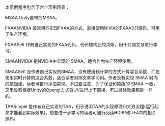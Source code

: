 ﻿本示例程序包含了六个示例场景：

MSAA Unity自带的MSAA。

FXAANVIDIA 最常用的实现FXAA的方式，直接使用NIVIA的FXAA3.11源码，可用于生产环境。

FXAASelf 作者自己实现的FXAA代码，代码结构比较清晰，用于对照文章进行学习。

SMAANVIDIA 是NVIDIA中实现的 SMAA，适合作为生产环境使用。

SMAASelf 是作者自己实现的SMAA，没有使用预计算的方式计算混合系数，而是使用实时计算的混合系数，适合读者对照文章学习用。作者没有实现 SMAA 斜向的抗锯齿，读者可自行添加实现。不过要注意，为了保证和原版的 SMAA 一致，这里没有根据Unity的Opengl方式将UV进行上下调换，不过最终效果都是一样的。

TAASimple 是作者自己实现的TAA，用于说明TAA的实现原理和大致流程(运行起来才能看到实际效果)。想要进一步学习的读者可自行阅读HDRP和UE4中的相关源码。